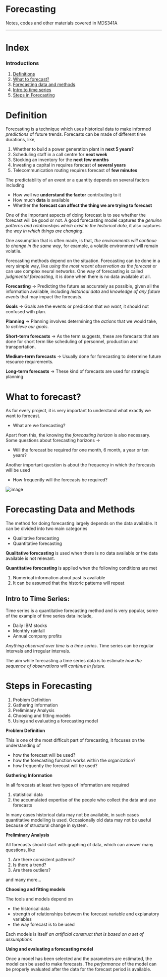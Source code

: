 # Forecasting
Notes, codes and other materials covered in MDS341A

<hr>

# Index

### Introductions
1. [Definitions](https://github.com/ipshitag/Forecasting#definition) </li>
2. [What to forecast?](https://github.com/ipshitag/Forecasting#what-to-forecast)
3. [Forecasting data and methods](https://github.com/ipshitag/Forecasting#forecasting-data-and-methods)
4. [Intro to time series](https://github.com/ipshitag/Forecasting#intro-to-time-series)
5. [Steps in Forecasting](https://github.com/ipshitag/Forecasting#steps-in-forecasting)

# Definition

Forecasting is a technique which uses historical data to make informed *predictions* of future trends. Forecasts can be made of different time durations, like,

1. Whether to build a power generation plant in **next 5 years?**
2. Scheduling staff in a call centre for **next week**
3. Stocking an inventory for the **next few months**
4. Investing a capital in requires forecast of **several years**
5. Telecommunication routing requires forecast of **few minutes**

The predictability of an event or a quantity depends on several factors including

- How well we **understand the factor** contributing to it
- How much **data** is available
- Whether the **forecast can affect the thing we are trying to forecast**

One of the important aspects of doing forecast is to see whether the forecast will be good or not. A good forecasting model captures the *genuine patterns and relationships which exist in the historical data,* it also captures the *way in which things are changing*. 

One assumption that is often made, is that, *the environments will continue to change in the same way*, for example, a volatile environment will remain volatile.

Forecasting methods depend on the situation. Forecasting can be done in a very simple way, like *using the most recent observation as the forecast* or can use complex neural networks. One way of forecasting is called *judgmental forecasting,* it is done when there is no data available at all.

**Forecasting** → Predicting the future as accurately as possible, given all the information available, including *historical data* and *knowledge of any future events* that may impact the forecasts.

**Goals** → Goals are the events or prediction that *we want*, it should not confused with plan.

**Planning** → Planning involves determining the *actions* that we would take, *to achieve our goals*.

**Short-term forecasts** → As the term suggests, these are forecasts that are done for short term like scheduling of personnel, production and transportation.

**Medium-term forecasts** → Usually done for forecasting to determine future resource requirements.

**Long-term forecasts** → These kind of forecasts are used for strategic planning

# What to forecast?

As for every project, it is very important to understand what exactly we want to forecast. 

- What are we forecasting?

Apart from this, the knowing the *forecasting horizon* is also necessary. Some questions about forecasting horizons →

- Will the forecast be required for one month, 6 month, a year or ten years?

Another important question is about the frequency in which the forecasts will be used

- How frequently will the forecasts be required?

![image](https://user-images.githubusercontent.com/20279993/123553698-77379980-d79a-11eb-93a7-f1ed28bd80c2.png)

# Forecasting Data and Methods

The method for doing forecasting largely depends on the data available. It can be divided into two main categories

- Qualitative forecasting
- Quantitative forecasting

**Qualitative forecasting** is used when there is no data available or the data available is not relevant.

**Quantitative forecasting** is applied when the following conditions are met

1. Numerical information about past is available
2. It can be assumed that the historic patterns will repeat

## Intro to Time Series:

Time series is a quantitative forecasting method and is very popular, some of the example of time series data include,

- Daily IBM stocks
- Monthly rainfall
- Annual company profits

*Anything observed  over time is a time series*. Time series can be regular intervals and irregular intervals.

The aim while forecasting a time series data is to estimate *how the sequence of observations will continue in future.*

# Steps in Forecasting

1. Problem Definition
2. Gathering Information
3. Preliminary Analysis
4. Choosing and fitting models
5. Using and evaluating a forecasting model

**Problem Definition**

This is one of the most difficult part of forecasting, it focuses on the understanding of

- how the forecast will be used?
- how the forecasting function works within the organization?
- how frequently the forecast will be used?

**Gathering Information**

In all forecasts at least two types of information are required

1. statistical data
2. the accumulated expertise of the people who collect the data and use forecasts

In many cases historical data may not be available, in such cases quantitative modelling is used. Occasionally old data may not be useful because of structural change in system.

**Preliminary Analysis**

All forecasts should start with graphing of data, which can answer many questions, like

1. Are there consistent patterns?
2. Is there a trend?
3. Are there outliers?

and many more...

**Choosing and fitting models**

The tools and models depend on 

- the historical data
- strength of relationships between the forecast variable and explanatory variables
- the way forecast is to be used

Each models is itself *an artificial construct that is based on a set of assumptions*

**Using and evaluating a forecasting model**

Once a model has been selected and the parameters are estimated, the model can be used to make forecasts. The *performance* of the model can be properly evaluated after the data for the forecast period is available.

